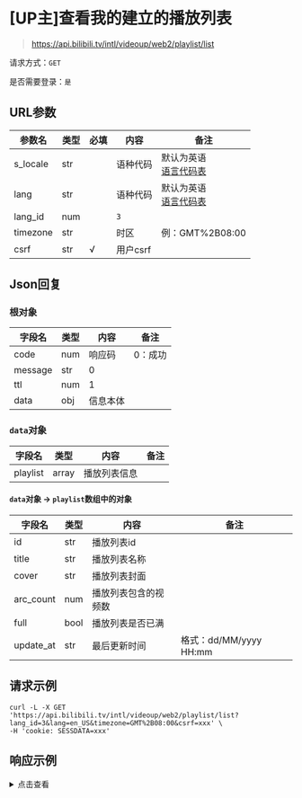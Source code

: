 # [UP主]查看我的建立的播放列表

> https://api.bilibili.tv/intl/videoup/web2/playlist/list

请求方式：`GET`

是否需要登录：`是`

## URL参数

| 参数名      | 类型  | 必填  | 内容     | 备注                                |
|----------|-----|-----|--------|-----------------------------------|
| s_locale | str |     | 语种代码   | 默认为英语<br/>[语言代码表](../language.md) |
| lang     | str |     | 语种代码   | 默认为英语<br/>[语言代码表](../language.md) |
| lang_id  | num |     | `3`    |                                   |
| timezone | str |     | 时区     | 例：GMT%2B08:00                     |
| csrf     | str | √   | 用户csrf |                                   |

## Json回复

### 根对象

| 字段名     | 类型  | 内容   | 备注   |
|---------|-----|------|------|
| code    | num | 响应码  | 0：成功 |
| message | str | 0    |      |
| ttl     | num | 1    |      |
| data    | obj | 信息本体 |      |

### `data`对象

| 字段名      | 类型    | 内容     | 备注  |
|----------|-------|--------|-----|
| playlist | array | 播放列表信息 |     |

#### `data`对象 -> `playlist`数组中的对象

| 字段名       | 类型   | 内容         | 备注                   |
|-----------|------|------------|----------------------|
| id        | str  | 播放列表id     |                      |
| title     | str  | 播放列表名称     |                      |
| cover     | str  | 播放列表封面     |                      |
| arc_count | num  | 播放列表包含的视频数 |                      |
| full      | bool | 播放列表是否已满   |                      |
| update_at | str  | 最后更新时间     | 格式：dd/MM/yyyy  HH:mm |

## 请求示例

```shell
curl -L -X GET 'https://api.bilibili.tv/intl/videoup/web2/playlist/list?lang_id=3&lang=en_US&timezone=GMT%2B08:00&csrf=xxx' \
-H 'cookie: SESSDATA=xxx'
```

## 响应示例

<details>
<summary>点击查看</summary>

```json
{
  "code": 0,
  "message": "0",
  "ttl": 1,
  "data": {
    "playlist": [
      {
        "id": "6773",
        "title": "123",
        "cover": "",
        "arc_count": 0,
        "full": false,
        "update_at": "27/09/2022  21:19"
      },
      {
        "id": "6772",
        "title": "123",
        "cover": "",
        "arc_count": 0,
        "full": false,
        "update_at": "27/09/2022  21:18"
      }
    ]
  }
}
```

</details>